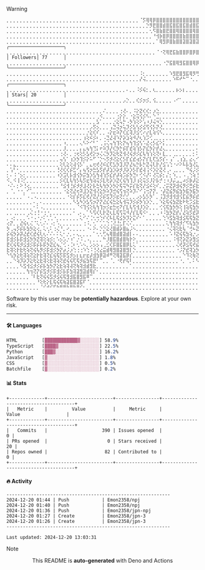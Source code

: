 > [!WARNING]
> ```
> ⡀⡀⡀⡀⡀⡀⡀⡀⡀⡀⡀⡀⡀⡀⡀⡀⡀⡀⡀⡀⡀⡀⡀⡀⡀⡀⡀⡀⡀⡀⡀⡀⡀⡀⡀⡀⡀⡀⡀⡀⠈⡫⢿⢿⡿⣿⣿⣿⣿⣿⣿⣿⣿⣿⣿⣿⣿⣿⣿⣿⣿⣿⣿⣿⣿⣿⣿⣿⣿⣿⣿⣿⣿⣿⣿⣿⣿⣿⣿⣿⣿⣿⣿⣿⣿⣿⣿⣿⣿  
> ⡀⡀⡀⡀⡀⡀⡀⡀⡀⡀⡀⡀⡀⡀⡀⡀⡀⡀⡀⡀⡀⡀⡀⡀⡀⡀⡀⡀⡀⡀⡀⡀⡀⡀⡀⡀⡀⡀⡀⡀⡀⡀⡑⡻⣟⣿⣿⣾⣿⣯⣿⣯⣿⣯⣿⣾⣿⣯⣿⣿⣽⣿⣽⣿⣽⣿⣽⣿⣽⣿⣽⣿⣽⣿⣽⣿⣽⣿⣽⣿⣽⣿⣽⣿⣽⣷⣿⣷⣿  
> ⡀⡀⡀⡀⡀⡀⡀⡀⡀⡀⡀⡀⡀⡀⡀⡀⡀⡀⡀⡀⡀⡀⡀⡀⡀⡀⡀⡀⡀⡀⡀⡀⡀⡀⡀⡀⡀⡀⡀⡀⡀⡀⡀⢂⠫⣿⣷⣿⣟⣿⣿⢿⣿⣿⣿⣿⢿⣿⢿⣻⣿⣿⢿⣿⡿⣿⣿⢿⣿⡿⣿⣿⢿⣿⢿⣿⢿⣿⢿⣿⢿⣿⢿⣿⢿⣿⡿⣿⣿  
> ⡀⡀⡀⡀⡀⡀⡀⡀⡀⡀⡀⡀⡀⡀⡀⡀⡀⡀⡀⡀⡀⡀⡀⡀⡀⡀⡀⡀⡀⡀⡀⡀⡀⡀⡀⡀⡀⡀⡀⡀⡀⡀⡀⡀⠘⢺⡷⣿⡿⣿⣿⣿⣿⣷⣿⣿⣿⣿⣿⣿⣿⣿⣿⣿⣿⣿⢿⣿⡿⣿⡿⣿⡿⣿⡿⣿⡿⣿⡿⣿⡿⣿⡿⣿⣿⢿⣿⣿⣿  
> ⡀⡀⡀⡀⡀⡀⡀⡀⡀⡀⡀⡀⡀⡀⡀⡀⡀⡀⡀⡀⡀⡀⡀⡀⡀⡀⡀⡀⡀⡀⡀⡀⡀⡀⡀⡀⡀⡀⡀⡀⡀⡀⡀⡀⡀⠁⢿⣻⡿⣿⣷⣿⣿⣽⣿⣽⣿⣽⣿⣿⣯⣷⣿⣷⣿⡿⣿⣟⣿⣟⡿⡻⡻⠝⡫⠋⢏⠛⢝⠫⠛⠏⡟⠯⠿⡻⡿⣾⢿  ╭────────────────────╮
> ⡀⡀⡀⡀⡀⡀⡀⡀⡀⡀⡀⡀⡀⡀⡀⡀⡀⡀⡀⡀⡀⡀⡀⡀⡀⡀⡀⡀⡀⡀⡀⡀⡀⡀⡀⡀⡀⡀⡀⡀⡀⡀⡀⡀⡀⠈⠐⢝⢿⣟⣯⣷⣿⣿⡿⣿⡿⣿⣿⣾⣿⢿⣻⣯⡷⡿⡛⠹⠈⠂⠊⡀⡀⡀⡀⡀⡀⡀⡀⡀⠁⠁⡀⠈⠈⡀⠊⠈⠝  │ Followers│ 77      │
> ⡀⡀⡀⡀⡀⡀⡀⡀⡀⡀⡀⡀⡀⡀⡀⡀⡀⡀⡀⡀⡀⡀⡀⡀⡀⡀⡀⡀⡀⡀⡀⡀⡀⡀⡀⡀⡀⡀⡀⡀⡀⡀⡀⡀⡀⡀⡀⠐⡙⣯⣿⢿⣻⣯⣿⣿⢿⡿⣷⢿⡽⠟⡋⠅⡁⡀⡀⡀⡀⡀⡀⡀⡀⡀⡀⡀⡀⡀⡀⡀⡀⡀⡀⡀⡀⡀⡀⡀⡀  ╰────────────────────╯
> ⡀⡀⡀⡀⡀⡀⡀⡀⡀⡀⡀⡀⡀⡀⡀⡀⡀⡀⡀⡀⡀⡀⡀⡀⡀⡀⡀⡀⡀⡀⡀⡀⡀⡀⡀⡀⡀⡀⡀⡀⠨⡂⡀⡀⡀⡀⡀⡀⡀⠱⣻⣟⣿⣻⣯⢿⡻⢛⠙⠑⡀⠁⡀⡀⡀⡀⡀⡀⡀⡀⡀⡀⡀⡀⡀⡀⡀⡀⡀⡀⡀⡀⡀⡀⡀⡀⡀⡀⡀  
> ⡀⡀⡀⡀⡀⡀⡀⡀⡀⡀⡀⡀⡀⡀⡀⡀⡀⡀⡀⡀⡀⡀⡀⡀⡀⡀⡀⡀⡀⡀⡀⡀⡀⡀⡀⡀⡀⡀⡀⡀⡜⢬⡀⡀⡀⡀⡀⡀⡀⡀⠱⠯⠞⠓⠉⠐⡀⡀⡀⡀⡀⡀⡀⡀⡀⡀⡀⡀⡀⡀⡀⡀⡀⡀⡀⡀⡀⡀⡀⡀⡀⡀⡀⡀⡀⡀⡀⡀⡀  ╭────────────────────╮
> ⡀⡀⡀⡀⡀⡀⡀⡀⡀⡀⡀⡀⡀⡀⡀⡀⡀⡀⡀⡀⡀⡀⡀⡀⡀⡀⡀⡀⡀⡀⡀⡀⡀⡀⡀⡀⠄⡀⡀⠨⡪⢮⡂⡀⢆⡀⡀⡀⡀⡀⡀⡦⡢⡆⡀⡀⡀⡀⡀⡀⡀⡀⡀⡀⡀⡀⡀⡀⡀⡀⡀⡀⡀⡀⡀⡀⡀⡀⡀⡀⡀⡀⡀⡀⡀⡀⡀⡀⡀  │ Stars│ 20          │
> ⡀⡀⡀⡀⡀⡀⡀⡀⡀⡀⡀⡀⡀⡀⡀⡀⡀⡀⡀⡀⡀⡀⡀⡀⡀⡀⡀⡀⡀⡀⡀⡀⡀⡀⡀⡠⡑⡀⡀⢎⡪⡲⡪⡀⢪⡀⡀⡀⡀⡀⠠⠊⠁⡀⡀⡀⡀⡀⡀⡀⡀⡀⡀⡀⡀⡀⡀⡀⡀⡀⡀⡀⡀⡀⡀⡀⡀⡀⡀⡀⡀⡀⡀⡀⡀⡀⡀⡀⡀  ╰────────────────────╯
> ⡀⡀⡀⡀⡀⡀⡀⡀⡀⡀⡀⡀⡀⡀⡀⡀⡀⡀⡀⡀⡀⡀⡀⡀⡀⡀⡀⡀⡀⠌⡀⡀⡀⡀⢐⢜⠄⡀⠨⡕⣝⢎⢎⡂⡰⣑⡀⡀⡀⡀⡀⡀⡀⡀⡀⡀⡀⡀⡀⡀⡀⡀⡀⡀⡀⡀⡀⡀⡀⡀⡀⡀⡀⡀⡀⡀⡀⡀⡀⡀⡀⡀⡀⡀⡀⡀⡀⡀⡀  
> ⡀⡀⡀⡀⡀⡀⡀⡀⡀⡀⡀⡀⡀⡀⡀⡀⡀⡀⡀⡀⡀⡀⡀⡀⡀⡀⡀⢀⠪⡀⡀⡀⡀⢐⡕⡕⡀⠐⣕⢭⢪⡪⠣⠄⠑⣈⡀⡀⡀⡀⡀⡀⡀⡀⡀⡀⡀⡀⡀⡀⡀⡀⡀⡀⡀⡀⡀⡀⡀⡀⡀⡀⡀⡀⡀⡀⡀⡀⡀⡀⡀⡀⡀⡀⡀⡀⡀⡀⡀  
> ⡀⡀⡀⡀⡀⡀⡀⡀⡀⡀⡀⡀⡀⡀⡀⡀⡀⡀⡀⡀⡀⡀⡀⡀⡀⡀⡀⣣⠁⡀⡀⡀⡐⣕⢥⡓⠠⡳⢱⢕⠕⢡⠰⡸⢬⠲⡑⡀⡀⡀⡀⡀⡀⡀⡀⡀⡀⡀⡀⡀⡀⡀⡀⡀⡀⡀⡀⡀⡀⡀⡀⡀⡀⡀⡀⡀⡀⡀⡀⡀⡀⡀⡀⡀⡀⡀⡀⡀⡀  
> ⡀⡀⡀⡀⡀⡀⡀⡀⡀⡀⡀⡀⡀⡀⡀⡀⡀⡀⡀⡀⡀⡀⡀⡀⡀⡠⡫⡢⡀⡀⡀⢠⣙⢬⡲⢥⡹⡪⣣⢣⡪⣪⢫⢪⡣⡝⢜⡀⡀⡀⡀⡀⡀⡀⡀⡀⡀⡀⡀⡀⡀⡀⡀⡀⡀⡀⡀⡀⡀⡀⡀⡀⡀⡀⡀⡀⡀⡀⡀⡀⡀⡀⡀⡀⡀⡀⡀⡀⡀  
> ⡀⡀⡀⡀⡀⡀⡀⡀⡀⡀⡀⡀⡀⡀⡀⡀⡀⡀⡀⡀⡀⡀⡀⡀⡐⣕⢎⠎⡀⡀⠠⡕⣖⠵⡝⢎⣎⢽⡸⣪⢊⠔⡔⣇⢵⢪⠣⡀⡀⡀⡀⡀⡀⡀⡀⡀⡀⡀⡀⡀⡀⡀⡀⢰⢱⡢⡀⡀⠠⠁⡀⡀⡀⡀⡀⡀⡀⡀⡀⡀⡀⡀⡀⡀⡀⡀⡀⡀⡀  
> ⡀⡀⡀⡀⡀⡀⡀⡀⡀⡀⡀⡀⡀⡀⡀⡀⡀⡀⡀⡀⡀⡀⡀⢰⢕⠮⡪⠆⡀⠠⣙⣜⢼⠱⡝⡵⣱⢵⠺⡜⢆⢱⡩⢊⢀⡀⡀⡀⡀⡀⡀⡀⡀⡀⡀⡀⡀⡀⡀⡀⡀⢀⡸⣕⡣⠑⡀⡠⡁⡀⡀⡀⡀⡀⡀⡀⡀⡀⡀⡀⡀⡀⡀⡀⡀⡀⡀⡀⡀  
> ⡀⡀⡀⡀⡀⡀⡀⡀⡀⡀⡀⡀⡀⡀⡀⡀⡀⠰⡀⡀⡀⡀⢄⠣⠕⠊⠃⠁⢀⢨⢌⢤⢳⢹⢕⡝⢦⢳⢹⣪⢣⠡⣜⢔⡣⣎⠕⡅⡀⡀⡀⡀⡀⡀⡀⡀⡀⡀⠐⡀⢀⢦⡫⣎⠊⡀⠐⡑⡀⡀⡀⡀⡀⡀⡀⡀⡀⡀⡀⡀⡀⡀⡀⡀⡀⡀⡀⡀⡀  
> ⡀⡀⡀⡀⡀⡀⡀⡀⡀⡀⡀⡀⡀⡀⡀⡀⡀⡸⡀⡀⡀⡀⡄⣄⢦⢳⢙⡅⠖⠵⡹⡜⢎⡳⡓⡮⡏⣞⢵⢱⡣⡝⣎⡳⡕⡞⣜⢄⡀⡀⡀⡀⡀⡀⡀⡀⡀⠄⠅⡀⡮⡺⣕⠡⡀⠠⢊⡀⡀⡀⡀⡀⡀⡀⡀⡀⡀⡀⡀⡀⡀⡀⡀⡀⡀⡀⡀⡀⡀  
> ⡀⡀⡀⡀⡀⡀⡀⡀⡀⡀⡀⡀⡀⡀⡀⡀⢐⢜⠄⡀⢐⢖⢕⡣⣣⢞⡕⡲⢌⢌⡳⡹⣕⢗⣝⢺⢜⢮⡺⡪⣎⢧⢳⢱⢕⢝⠆⣇⡀⡀⢀⡀⡀⡀⡀⡀⡂⠅⡀⣜⢮⡻⡜⡈⢀⢕⠕⡀⡀⡀⡀⡀⡀⡀⡀⡀⡀⡀⡀⡀⡀⡀⡀⡀⡀⡀⡀⡀⡀  
> ⡀⡀⡀⡀⡀⡀⡀⡀⡀⡀⡀⡀⡀⡀⡀⡀⢤⢣⠁⢰⡱⡳⢹⡪⡕⠥⠋⠈⡑⠢⡫⡺⢜⣕⢎⡣⡏⣎⣞⢴⡣⡝⡎⣇⢏⣣⡫⡎⠄⢠⠁⢀⢰⣱⡀⣔⢄⠊⡰⣭⣳⡫⣢⢁⢎⠢⠊⡀⡀⡀⡀⡀⡀⡀⡀⡀⠐⡀⡀⡀⡀⡀⡀⡀⡀⡀⡀⡀⡀  
> ⠄⠄⣄⡀⡀⡀⡀⡀⡀⡀⡀⡀⡀⡀⡀⡀⢕⢇⣕⢕⢼⢪⡣⠁⡀⣄⢖⢞⢜⠮⣎⢏⣣⡳⣹⡸⡝⣜⢦⡓⡧⡓⣝⢬⢇⡗⡜⣪⢡⢑⠐⠔⠕⠧⡧⣳⢜⣅⢮⣺⡪⣎⡆⢬⢪⢨⢀⠨⠠⡀⡀⡀⡀⡀⡀⡀⡢⡀⡀⡀⡀⡀⡀⡀⡀⡀⡀⡀⡀  
> ⡀⢡⠃⠂⡀⡀⡀⡀⡀⡀⡀⡀⡀⡀⡀⢘⢜⢎⢎⡮⣋⠊⡄⢦⢫⡲⣓⣣⡫⡞⡼⣱⡱⡵⡺⡸⡵⡱⡣⡏⣞⢼⢨⠪⡱⡕⣝⢜⢀⠄⢀⡀⡀⡀⠙⢮⡨⡪⣳⡳⡽⣲⢣⢏⢮⣺⡢⡊⠆⠆⡀⡀⡀⡀⡀⡀⡀⡀⡀⡀⡀⡀⡀⡀⡀⡀⡀⡀⡀  
> ⡂⠄⠨⠈⡢⡂⡀⡀⡀⡀⡀⡀⡀⡀⡀⠰⡱⣩⢇⡧⣺⢪⡳⡭⣳⡱⣣⢳⢼⢱⡫⣎⡞⡼⢵⡩⡮⡳⣙⠆⢊⠪⡜⠅⢜⢍⡮⡂⡌⡂⠱⡀⡀⠠⢀⢑⢵⢘⣞⣞⡽⣳⢽⣝⣗⢗⡽⣔⠅⠣⠐⠠⡀⡀⢀⠄⠁⡀⡀⡀⡀⡀⡀⡀⡀⡀⡀⡀⡀  
> ⠪⡀⠪⢸⠨⡊⡀⡀⡀⡀⡀⡀⡀⡀⡀⡀⡪⢎⣇⢧⢳⡣⢧⡫⣖⢳⢵⢭⡪⣇⢗⡵⡱⣝⢎⢮⢳⢹⡸⢰⢕⢭⡪⡸⡕⡧⡚⢐⠰⡸⡬⣠⣀⠴⡪⡷⡼⣕⣗⣗⢽⣜⣗⢧⣳⡫⡯⡺⣕⢔⠠⡤⡠⡀⠈⠂⡀⠔⡀⡀⡀⡀⡀⡀⡀⡀⡀⡀⡀  
> ⠐⠌⠄⡂⠕⢘⢔⡀⡀⡀⡀⡀⡀⡀⡀⡀⠘⣪⢺⢘⡮⡺⡺⣸⢜⡕⡧⣓⢧⢳⡳⡱⡳⡕⢯⢭⠳⡭⡎⣗⢝⡜⣪⠮⢕⠎⡀⡐⡭⣝⡽⣺⢮⡻⡪⣛⡮⣗⡗⡽⣵⣳⡳⡽⡮⡯⣫⡻⡮⣳⠹⢚⠝⡚⠌⡢⣄⡀⠁⡀⡀⡀⡀⡀⡀⡀⡀⡀⡀  
> ⡀⠈⡀⠐⠐⡀⠊⢁⡀⡀⡀⡀⡀⡀⡀⡀⡀⠐⣕⢝⣜⢖⠽⣸⡱⣝⢺⢜⣕⡳⠵⡹⣚⢮⢫⢲⢝⠵⡹⠌⠊⢨⢒⡝⡝⡀⠐⡼⣝⣮⡻⣮⣳⡳⣯⡳⣯⡳⣯⣻⣺⡪⣯⢫⣗⡽⣵⡫⣏⢆⠎⡨⣠⣕⢧⣳⡱⡡⡕⢀⢀⡀⡀⡀⡀⡀⡀⡀⡀  
> ⡀⡀⡀⡀⡀⠁⠠⢀⠠⡀⡀⡀⡀⡀⡀⡀⡀⡀⠐⢕⡎⡮⡫⣎⢞⡜⣝⡜⡪⡮⣫⡹⡪⣖⢝⡊⡊⡀⡀⡠⡢⣣⡣⡳⠁⡀⢨⣹⡺⣺⢺⣺⢪⣏⣮⡻⡮⣞⣞⣞⢮⣏⢾⣝⣞⢾⣕⢟⣜⢮⡣⠉⠈⠊⠳⢱⡣⣟⢞⢮⠢⠁⡀⡀⡀⡀⡀⡀⡀  
> ⡀⡀⡀⡀⡀⡀⡀⡀⠄⡀⠄⡀⡀⡀⡀⡀⡀⡀⡀⡀⠣⣣⠳⡱⣣⢫⡲⡝⡝⣜⣎⢮⣓⣕⢧⢺⢭⡹⡪⡮⡳⢱⡱⡑⡀⡀⠱⣕⢯⢮⣳⣝⣗⠗⢗⡩⣪⣗⢷⣕⡯⣞⣗⢷⢝⡗⣝⢷⢝⡗⡅⡀⡀⡀⢀⡀⡈⠚⢮⡫⡌⠄⡀⠄⡀⡀⡀⡀⡀  
> ⡀⡀⡀⡀⡀⡀⡀⡀⠂⠅⠠⡀⡀⡀⡀⡀⡀⡀⡀⡀⡀⠈⠪⢹⢪⢕⢧⢳⢹⡲⡪⣖⣓⢖⠝⡎⣇⢧⢫⢺⡸⡱⡕⡀⡀⡀⢊⢪⢯⣳⡳⡳⢕⢸⢵⢯⣳⡳⡯⣮⣻⡺⣮⡻⡮⡯⡯⣫⢇⠯⢎⡀⡀⡀⡀⡥⣳⢕⡀⢙⢜⡬⡊⠢⡀⡀⡀⡀⡀  
> ⡀⡀⢀⡀⡀⡀⢀⢌⢐⢘⠐⢐⠐⡀⡀⡀⡀⡀⡀⡀⠂⢀⠄⡀⠁⠣⢫⢎⢇⡗⣝⢆⣇⢯⢫⢭⠺⡜⡎⣇⢯⠪⠂⡀⡀⢀⠰⠨⣳⡳⣝⡞⡌⣜⢵⡫⣞⡽⣝⣞⢾⣜⢷⢽⢝⡽⣝⢾⢝⣗⣝⣗⢵⣑⡙⢹⢺⢩⣡⣨⡳⣝⡎⠄⡀⡀⡀⡀⡀  
> ⡀⠠⡂⡀⡀⡀⠡⠐⠠⠐⡐⠅⢁⢁⠐⡀⡀⡀⡀⡀⡀⡀⢅⠊⠌⢈⢂⢒⢑⠎⢎⠧⣇⢯⣪⡳⡹⡕⣍⠎⠂⠁⡀⡀⡀⡀⡀⢑⠱⣫⣳⢽⣺⣪⢯⢯⣳⣝⡗⡽⡵⡽⡽⣝⢷⢽⢽⢝⣞⣞⣞⢮⣫⣞⢾⣕⣗⣗⡵⣳⣝⢵⢝⡀⡀⢅⡀⡀⡀  
> ⢔⡝⡀⡀⣜⢮⢆⢌⠈⢅⢂⠌⠄⠠⡂⠡⡀⡀⡀⡀⡀⡀⡀⢐⠨⡀⢂⠁⢁⢁⢑⢈⢜⣘⣂⡏⢌⠌⡀⡀⡀⡀⡀⡀⡀⡀⡀⡀⢅⢳⢳⢽⡺⡊⠫⢧⣳⡳⡽⡽⡽⡽⣝⢮⣫⢯⡳⡯⣞⣞⢮⣻⡺⣪⣗⣗⣗⡵⣫⢗⡵⣫⠇⡀⡀⡀⠡⡀⠢  
> ⡳⢀⢤⡫⡮⡧⣳⡳⣕⢔⡀⢅⢂⠅⢐⢌⠘⡀⠔⡀⡀⡀⡀⡀⠐⠄⠕⠄⡑⡑⣕⢜⣿⣾⡵⣿⣦⡨⠢⡀⡀⡀⡀⡀⡀⡀⡀⡀⠐⢌⢽⢕⣗⢧⠈⢚⠦⣝⠽⢝⢽⢝⣮⡻⣮⡳⣯⡻⡺⣮⣳⢵⣫⣞⣞⢮⣺⡺⣝⣗⢯⡳⡁⡀⡀⠄⠕⢌⠄  
> ⡮⢮⡳⡵⡽⣜⣞⢎⣞⢮⢇⢆⠌⠌⠄⠅⢅⠂⡐⡀⠄⢄⡀⡀⡀⡀⠁⢂⢂⢋⢦⢿⣿⣾⣿⣽⣾⡇⠄⠄⡀⡀⡀⡀⡀⡀⡀⡀⡀⠡⠸⣝⢮⢯⣳⢵⡐⡠⢉⠣⡉⠑⣪⢯⣺⢼⣺⣺⢽⡺⣮⣻⣺⡺⣮⣻⣪⣻⣺⡪⡧⡯⢀⠂⠂⡀⡀⡀⠑  
> ⡯⣺⡪⡧⡯⣺⣪⡳⡳⣝⢽⢕⢵⡪⡂⠡⡢⡡⡐⠰⠁⡐⠨⢀⠠⡀⡀⡀⡀⠓⡸⣿⣯⣿⣾⣿⢷⡗⠕⡀⡀⡀⡀⡀⡀⡀⡀⡀⡀⡀⠨⢺⢝⡵⣝⡵⣻⣪⢗⡷⡽⣝⡮⡷⣝⣗⢷⣝⢷⣝⣖⣗⢗⡽⣺⢜⣞⢮⣺⡺⣝⠎⡀⡀⡀⡀⡀⡀⡀  
> ⣟⢎⢮⢯⡺⣪⣺⡪⡯⡮⡧⡯⡳⣝⣎⢦⡈⢊⠠⢈⠆⢂⠡⠢⡀⡡⡢⡢⢠⢀⣊⢎⡯⣿⣯⣿⡿⣇⢅⠁⡀⡀⡀⡀⡀⡀⡀⡀⡀⡀⡀⢌⢞⡽⣪⢯⢞⣮⡻⣪⢏⣮⡻⡮⣳⣳⡳⣧⣳⣳⡳⣝⢷⣝⢷⣝⢾⢝⡞⣞⢼⡀⡀⡀⡀⡀⡀⡀⡀  
> ⣗⢽⢕⡗⣗⢗⢵⢝⢮⢧⡻⡪⡯⣺⡪⡳⡝⡴⡨⡰⢑⢐⢐⠱⢑⠨⢘⢜⣔⣭⣾⢿⣻⣿⣽⣿⣻⡇⡑⡀⡀⡀⡀⡀⡀⡀⡀⡀⡀⡀⡀⠐⡨⡝⣞⢽⣱⡳⣝⣗⢯⣞⢽⡺⣵⡳⣝⢞⢮⡺⣜⣗⣗⢧⢗⡧⡯⣳⢽⡪⡇⡀⡀⡀⡀⡀⡀⡀⡀  
> ⠑⢣⡳⣕⢗⢽⢵⢝⣕⡗⣗⢽⢝⣎⢮⢯⡫⡯⣫⡺⡢⡆⣆⡖⣖⡼⣺⣳⡿⣽⠾⠛⢝⢿⣽⣯⡿⡎⡀⡀⡀⡀⡀⡀⡀⡀⡀⡀⡀⡀⡀⡀⡀⠑⠹⢕⢷⢝⣕⢧⢷⢽⢕⡟⣞⢮⡳⡯⡯⣺⢵⢳⡱⡫⡳⡹⠹⢘⢑⠨⡀⡀⡀⡀⡀⡀⡀⡀⡀  
> ⡀⡀⠑⢵⡹⡵⡹⣕⢗⣕⣗⢽⢕⣗⢽⢵⢝⣞⢮⢮⢏⢯⡺⣮⣳⢯⣟⠃⠉⡀⡀⠈⡀⠐⢟⡞⢯⠇⡀⡀⡀⡀⡀⡀⡀⡀⡀⡀⡀⡀⡀⡀⠐⡀⠈⡀⠅⠣⠙⢝⠎⢓⢙⠪⡪⡑⠝⡌⡊⡂⢕⠐⠔⡁⠆⠌⡊⠆⢅⠂⡀⡀⡀⡀⡀⡀⡀⡀⡀  
> ⡀⡀⡀⡀⠣⣫⢺⣪⡺⡪⡮⡧⣳⡳⡝⣕⣗⢵⢽⢼⢝⢷⢽⣺⣾⣻⣗⡀⡀⡀⡀⡀⡀⡀⡀⡀⡀⠁⡀⡀⡀⡀⡀⡀⡀⡀⡀⡀⡀⡀⡀⡀⡀⡀⡀⡀⡀⡀⡀⡀⠈⡀⠁⠁⠐⠈⢈⢈⢈⠄⢄⠐⠔⡈⢌⢊⢂⢅⢂⡀⡀⡀⡀⡀⡀⡀⡀⡀⡀  
> ⡀⡀⡀⡀⡀⡀⢳⢲⢝⡝⡮⣫⡺⡪⡯⣺⡪⡧⡯⣳⢽⣽⣻⣽⣾⢿⡎⠂⡀⡀⡀⡀⡀⡀⡀⡀⡀⡀⡀⡀⡀⡀⡀⡀⡀⡀⡀⡀⡀⡀⡀⡀⡀⡀⡀⡀⡀⡀⡀⡀⡀⡀⡀⡀⠐⡀⠑⡐⢐⢌⠂⢅⢕⠌⢔⠔⢔⢔⡀⡀⡀⡀⡀⡀⡀⡀⡀⡀⢀  
> ⡀⡀⡀⡀⡀⡀⡀⠈⠇⣗⢝⢮⢮⣫⡺⣪⢮⢯⣻⣺⣯⣿⣻⣯⠿⠉⡀⡀⡀⡀⡀⡀⡀⡀⡀⡀⡀⡀⡀⡀⡀⡀⡀⡀⡀⡀⡀⡀⡀⡀⡀⡀⡀⡀⡀⡀⡀⡀⡀⡀⡀⡀⡀⡀⡀⠐⡀⡈⡰⠨⠨⡢⠡⠡⡢⠪⡀⡂⡀⡀⡀⡀⡀⡀⡀⡀⡀⡀⢴  
> ⡀⡀⡀⡀⡀⡀⡀⡀⡀⠘⢕⢗⡕⣇⢯⢮⢯⢷⣽⣯⣿⣽⣯⠏⠈⡀⡀⡀⡀⡀⡀⡀⡀⡀⡀⡀⡀⡀⡀⡀⡀⡀⡀⡀⡀⡀⡀⡀⡀⡀⡀⡀⡀⡀⡀⡀⡀⡀⡀⡀⡀⡀⡀⡀⡀⡀⡀⡐⠌⠌⠔⢔⢅⢑⠐⡈⠌⠂⡀⡀⡀⡀⡀⡀⡀⡀⡀⢠⣫  
> ⡀⡀⡀⡀⡀⡀⡀⡀⡀⡀⠈⠊⠚⠊⠋⠓⠛⠛⠓⠛⠓⠛⠊⠂⡀⡀⡀⡀⡀⡀⡀⡀⡀⡀⡀⡀⡀⡀⡀⡀⡀⡀⡀⡀⡀⡀⡀⡀⡀⡀⡀⡀⡀⡀⡀⡀⡀⡀⡀⡀⡀⡀⡀⡀⡀⡀⡀⡀⠁⡀⠁⠁⠁⡀⠁⠈⡀⠂⡀⡀⡀⡀⡀⡀⡀⡀⡀⠑⠛  
> ```
> <p>Software by this user may be <b>potentially hazardous</b>. Explore at your own risk.</p>

---

#### 🛠️ Languages
```css
HTML         [████████████▓░░░░░░░] 58.9%
TypeScript   [████▓░░░░░░░░░░░░░░░] 22.5%
Python       [███▓░░░░░░░░░░░░░░░░] 16.2%
JavaScript   [▓░░░░░░░░░░░░░░░░░░░] 1.8%
CSS          [▓░░░░░░░░░░░░░░░░░░░] 0.5%
Batchfile    [▓░░░░░░░░░░░░░░░░░░░] 0.2%
```

#### 📊 Stats
```
+-------------+------------------------+----------------+--------------------------------------+
|   Metric    |         Value          |     Metric     |                Value                 |
+-------------+------------------------+----------------+--------------------------------------+
|   Commits   |                    390 | Issues opened  |                                    0 |
| PRs opened  |                      0 | Stars received |                                   20 |
| Repos owned |                     82 | Contributed to |                                    0 |
+-------------+------------------------+----------------+--------------------------------------+
```

#### 🔥 Activity
```
------------------------------------------------------------
2024-12-20 01:44 | Push            | Emon2358/npj
2024-12-20 01:40 | Push            | Emon2358/npj
2024-12-20 01:36 | Push            | Emon2358/jpn-npj
2024-12-20 01:27 | Create          | Emon2358/jpn-3
2024-12-20 01:26 | Create          | Emon2358/jpn-3
------------------------------------------------------------

Last updated: 2024-12-20 13:03:31
```

> [!NOTE]
> <p align="center">This README is <b>auto-generated</b> with Deno and Actions</p>
